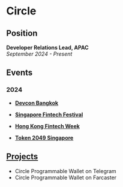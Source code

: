 # Circle

## Position
**Developer Relations Lead, APAC**  
*September 2024 - Present*

## Events

### 2024
- **[Devcon Bangkok](./events/devcon_bangkok_2024/README.md)**

- **[Singapore Fintech Festival](./events/singapore_fintech_festival_2024/README.md)**

- **[Hong Kong Fintech Week](./events/hong_kong_fintech_week_2024/README.md)**

- **[Token 2049 Singapore](./events/token_2049_singapore_2024/README.md)**

## [Projects](./projects/README.md)
- Circle Programmable Wallet on Telegram
- Circle Programmable Wallet on Farcaster
